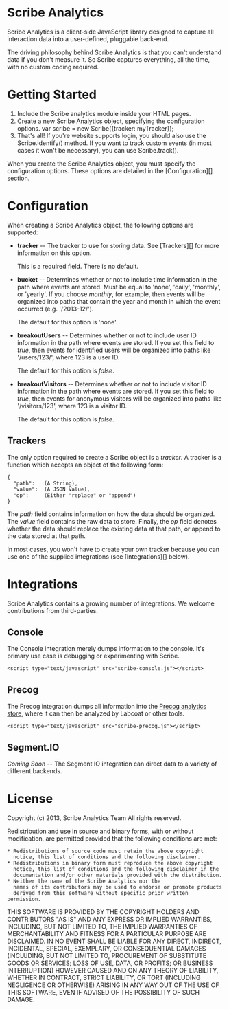 # Scribe Analytics

Scribe Analytics is a client-side JavaScript library designed to capture all interaction data into a user-defined, pluggable back-end.

The driving philosophy behind Scribe Analytics is that you can't understand data if you don't measure it. So Scribe captures everything, all the time, with no custom coding required.

# Getting Started

 1. Include the Scribe analytics module inside your HTML pages.
        <script type="application/javascript" src="scribe-analytics.js"></script>
 2. Create a new Scribe Analytics object, specifying the configuration options.
        var scribe = new Scribe({tracker: myTracker});
 3. That's all! If you're website supports login, you should also use the 
    Scribe.identify() method. If you want to track custom events (in most
    cases it won't be necessary), you can use Scribe.track().

When you create the Scribe Analytics object, you must specify the configuration 
options. These options are detailed in the [Configuration][] section.

# Configuration

When creating a Scribe Analytics object, the following options are supported:

 * **tracker** -- The tracker to use for storing data. See [Trackers][] for more
   information on this option.

   This is a required field. There is no default.
 * **bucket** -- Determines whether or not to include time information in the 
   path where events are stored. Must be equal to 'none', 'daily', 'monthly', 
   or 'yearly'. If you choose *monthly*, for example, then events will be 
   organized into paths that contain the year and month in which the event
   occurred (e.g. '/2013-12/').

   The default for this option is 'none'.
 * **breakoutUsers** -- Determines whether or not to include user ID information
   in the path where events are stored. If you set this field to *true*, then 
   events for identified users will be organized into paths like '/users/123/',
   where 123 is a user ID.

   The default for this option is *false*.
 * **breakoutVisitors** -- Determines whether or not to include visitor ID 
   information in the path where events are stored. If you set this field to
   *true*, then events for anonymous visitors will be organized into paths like
   '/visitors/123', where 123 is a visitor ID.

   The default for this option is *false*.

## Trackers

The only option required to create a Scribe object is a *tracker*. A 
tracker is a function which accepts an object of the following form:

    {
      "path":   (A String),
      "value":  (A JSON Value),
      "op":     (Either "replace" or "append")
    }

The *path* field contains information on how the data should be organized. The 
*value* field contains the raw data to store. Finally, the *op* field denotes
whether the data should replace the existing data at that path, or append to the
data stored at that path.

In most cases, you won't have to create your own tracker because you can use
one of the supplied integrations (see [Integrations][] below).


# Integrations

Scribe Analytics contains a growing number of integrations. We welcome 
contributions from third-parties.


## Console

The Console integration merely dumps information to the console. It's primary
use case is debugging or experimenting with Scribe.

    <script type="text/javascript" src="scribe-console.js"></script>

## Precog

The Precog integration dumps all information into the [Precog analytics store](http://precog.com),
where it can then be analyzed by Labcoat or other tools.

    <script type="text/javascript" src="scribe-precog.js"></script>

## Segment.IO

*Coming Soon* -- The Segment IO integration can direct data to a variety of different backends.

# License

Copyright (c) 2013, Scribe Analytics Team
All rights reserved.

Redistribution and use in source and binary forms, with or without
modification, are permitted provided that the following conditions are met:

    * Redistributions of source code must retain the above copyright
      notice, this list of conditions and the following disclaimer.
    * Redistributions in binary form must reproduce the above copyright
      notice, this list of conditions and the following disclaimer in the
      documentation and/or other materials provided with the distribution.
    * Neither the name of the Scribe Analytics nor the
      names of its contributors may be used to endorse or promote products
      derived from this software without specific prior written permission.

THIS SOFTWARE IS PROVIDED BY THE COPYRIGHT HOLDERS AND CONTRIBUTORS "AS IS" AND
ANY EXPRESS OR IMPLIED WARRANTIES, INCLUDING, BUT NOT LIMITED TO, THE IMPLIED
WARRANTIES OF MERCHANTABILITY AND FITNESS FOR A PARTICULAR PURPOSE ARE
DISCLAIMED. IN NO EVENT SHALL <COPYRIGHT HOLDER> BE LIABLE FOR ANY
DIRECT, INDIRECT, INCIDENTAL, SPECIAL, EXEMPLARY, OR CONSEQUENTIAL DAMAGES
(INCLUDING, BUT NOT LIMITED TO, PROCUREMENT OF SUBSTITUTE GOODS OR SERVICES;
LOSS OF USE, DATA, OR PROFITS; OR BUSINESS INTERRUPTION) HOWEVER CAUSED AND
ON ANY THEORY OF LIABILITY, WHETHER IN CONTRACT, STRICT LIABILITY, OR TORT
(INCLUDING NEGLIGENCE OR OTHERWISE) ARISING IN ANY WAY OUT OF THE USE OF THIS
SOFTWARE, EVEN IF ADVISED OF THE POSSIBILITY OF SUCH DAMAGE.

